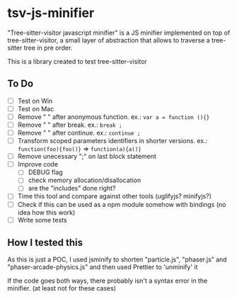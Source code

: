 # tsv-js-minifier

"Tree-sitter-visitor javascript minifier" is a JS minifier implemented on top of
tree-sitter-visitor, a small layer of abstraction that allows to traverse a
tree-sitter tree in pre order.

This is a library created to test tree-sitter-visitor

## To Do

- [ ] Test on Win
- [ ] Test on Mac
- [ ] Remove " " after anonymous function. ex.: `var a = function (){}`
- [ ] Remove " " after break. ex.: `break ;`
- [ ] Remove " " after continue. ex.: `continue ;`
- [ ] Transform scoped parameters identifiers in shorter versions. ex.: `function(foo){foo()}` => `function(a){a()}`
- [ ] Remove unecessary ";" on last block statement
- [ ] Improve code
  * [ ] DEBUG flag
  * [ ] check memory allocation/disallocation
  * [ ] are the "includes" done right?
- [ ] Time this tool and compare against other tools (uglifyjs? minifyjs?)
- [ ] Check if this can be used as a npm module somehow with bindings (no idea how this work)
- [ ] Write some tests

## How I tested this

As this is just a POC, I used jsminify to shorten "particle.js", "phaser.js"
and "phaser-arcade-physics.js" and then used Prettier to 'unminify' it

If the code goes both ways, there probably isn't a syntax error in the minifier.
(at least not for these cases)
